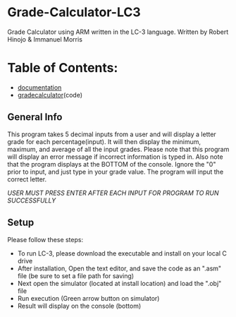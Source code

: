 # Grade-Calculator-LC3
Grade Calculator using ARM written in the LC-3 language. Written by Robert Hinojo & Immanuel Morris
# Table of Contents:
* [documentation](documentation)
* [gradecalculator](program)(code)
## General Info
This program takes 5 decimal inputs from a user and will display
a letter grade for each percentage(input). It will then display
the minimum, maximum, and average of all the input grades.
Please note that this program will display an error message
if incorrect information is typed in.
Also note that the program displays at the BOTTOM of the console.
Ignore the "0" prior to input, and just type in your grade value. The program
will input the correct letter.

*USER MUST PRESS ENTER AFTER EACH INPUT FOR PROGRAM TO RUN SUCCESSFULLY*


## Setup
Please follow these steps:
* To run LC-3, please download the executable and install on your local C drive
* After installation, Open the text editor, and save the code as an ".asm" file
(be sure to set a file path for saving)
* Next open the simulator (located at install location) and load the ".obj" file
* Run execution (Green arrow button on simulator)
* Result will display on the console (bottom)
